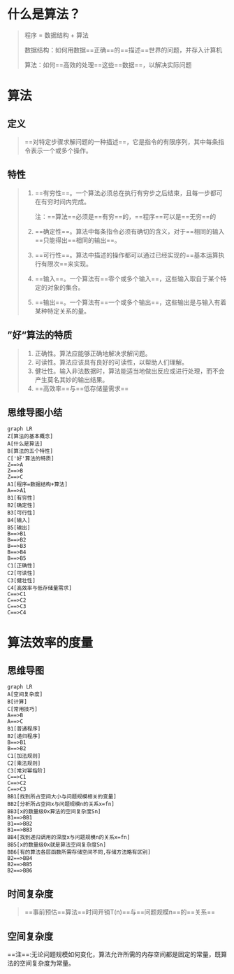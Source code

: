 
# 什么是算法？

> 程序 = 数据结构 + 算法
>
> 数据结构：如何用数据==正确==的==描述==世界的问题，并存入计算机
>
> 算法：如何==高效的处理==这些==数据==，以解决实际问题

# 算法

## 定义

> ==对特定步骤求解问题的一种描述==，它是指令的有限序列，其中每条指令表示一个或多个操作。

## 特性

> 1. ==有穷性==。一个算法必须总在执行有穷步之后结束，且每一步都可在有穷时间内完成。
>
>    注：==算法==必须是==有穷==的，==程序==可以是==无穷==的
>
> 2. ==确定性==。算法中每条指令必须有确切的含义，对于==相同的输入==只能得出==相同的输出==。
>
> 3. ==可行性==。算法中描述的操作都可以通过已经实现的==基本运算执行有限次==来实现。
>
> 4. ==输入==。一个算法有==零个或多个输入==，这些输入取自于某个特定的对象的集合。
>
> 5. ==输出==。一个算法有==一个或多个输出==，这些输出是与输入有着某种特定关系的量。



## ”好“算法的特质

> 1. 正确性。算法应能够正确地解决求解问题。
> 2. 可读性。算法应该具有良好的可读性，以帮助人们理解。
> 3. 健壮性。输入非法数据时，算法能适当地做出反应或进行处理，而不会产生莫名其妙的输出结果。
> 4. ==高效率==与==低存储量需求==

## 思维导图小结

```mermaid
graph LR
Z[算法的基本概念]
A[什么是算法]
B[算法的五个特性]
C['好'算法的特质]
Z==>A
Z==>B
Z==>C
A1[程序=数据结构+算法]
A==>A1
B1[有穷性]
B2[确定性]
B3[可行性]
B4[输入]
B5[输出]
B==>B1
B==>B2
B==>B3
B==>B4
B==>B5
C1[正确性]
C2[可读性]
C3[健壮性]
C4[高效率与低存储量需求]
C==>C1
C==>C2
C==>C3
C==>C4
```



# 算法效率的度量
## 思维导图
```mermaid
graph LR
A[空间复杂度]
B[计算]
C[常用技巧]
A==>B
A==>C
B1[普通程序]
B2[递归程序]
B==>B1
B==>B2
C1[加法规则]
C2[乘法规则]
C3[常对幂指阶]
C==>C1
C==>C2
C==>C3
BB1[找到所占空间大小与问题规模相关的变量]
BB2[分析所占空间x与问题规模n的关系x=fn]
BB3[x的数量级Ox算法的空间复杂度Sn]
B1==>BB1
B1==>BB2
B1==>BB3
BB4[找到递归调用的深度x与问题规模n的关系x=fn]
BB5[x的数量级Ox就是算法空间复杂度Sn]
BB6[有的算法各层函数所需存储空间不同,存储方法略有区别]
B2==>BB4
B2==>BB5
B2==>BB6
```
## 时间复杂度
>  ==事前预估==算法==时间开销T(n)==与==问题规模n==的==关系==
>  
## 空间复杂度
==注==:无论问题规模如何变化，算法允许所需的内存空间都是固定的常量，既算法的空间复杂度为常量。

> 
<!--stackedit_data:
eyJoaXN0b3J5IjpbMTY4NDYwOTQ3OCw0NzE1MzE5ODgsLTg3OD
gyNzYwOCwxNzg0NDI3NzQ5LC0xNDY2MzY5MDg3XX0=
-->